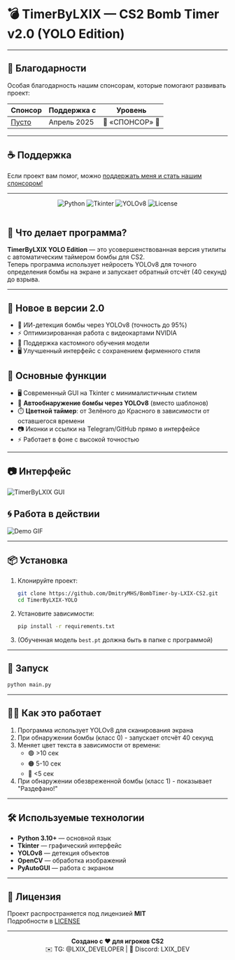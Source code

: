 # 💣 TimerByLXIX — CS2 Bomb Timer v2.0 (YOLO Edition)

---

## 💖 Благодарности

Особая благодарность нашим спонсорам, которые помогают развивать проект:

| Спонсор          | Поддержка с       | Уровень       |
|------------------|-------------------|---------------|
| [Пусто](https://github.com/DmitryMHS) | Апрель 2025       | 💎 «СПОНСОР» 💎       |

---

## ☕ Поддержка
Если проект вам помог, можно [поддержать меня и стать нашим спонсором!](https://boosty.to/dmitrymhs/donate)

---

<div align="center">
  <img src="https://img.shields.io/badge/Python-3.10%2B-blue?logo=python" alt="Python">
  <img src="https://img.shields.io/badge/GUI-Tkinter-green?logo=python" alt="Tkinter">
  <img src="https://img.shields.io/badge/AI-YOLOv8-red?logo=openai" alt="YOLOv8">
  <img src="https://img.shields.io/badge/License-MIT-purple" alt="License">
</div>

<br>

## 🎯 Что делает программа?

**TimerByLXIX YOLO Edition** — это усовершенствованная версия утилиты с автоматическим таймером бомбы для CS2.  
Теперь программа использует нейросеть YOLOv8 для точного определения бомбы на экране и запускает обратный отсчёт (40 секунд) до взрыва.

---

## 🌟 Новое в версии 2.0
- 🧠 ИИ-детекция бомбы через YOLOv8 (точность до 95%)
- ⚡ Оптимизированная работа с видеокартами NVIDIA
- 🔧 Поддержка кастомного обучения модели
- 🖥️ Улучшенный интерфейс с сохранением фирменного стиля

## 🧠 Основные функции

- 🖥️ Современный GUI на Tkinter с минималистичным стилем
- 🧠 **Автообнаружение бомбы через YOLOv8** (вместо шаблонов)
- ⏱️ **Цветной таймер**: от Зелёного до Красного в зависимости от оставшегося времени
- 📷 Иконки и ссылки на Telegram/GitHub прямо в интерфейсе
- ⚡ Работает в фоне с высокой точностью

---

## 📷 Интерфейс

![TimerByLXIX GUI](https://sun9-32.userapi.com/impg/HEHDXRwbiw-8Y22pWp7PFZ6aoiyRcjYPrP2k4Q/QVJc1eYNByg.jpg?size=401x381&quality=95&sign=b740849ebd013fb4e370fdce381556a2&type=album)

## 🌀 Работа в действии

![Demo GIF](https://github.com/DmitryMHS/BombTimer-by-LXIX-CS2/raw/main/DEMO.gif)

---

## 📦 Установка

1. Клонируйте проект:
   ```bash
   git clone https://github.com/DmitryMHS/BombTimer-by-LXIX-CS2.git
   cd TimerByLXIX-YOLO
   ```

2. Установите зависимости:
   ```bash
   pip install -r requirements.txt
   ```

3. (Обученная модель `best.pt` должна быть в папке с программой)

---

## 🚀 Запуск

```bash
python main.py
```

---

## 👨‍🏫 Как это работает

1. Программа использует YOLOv8 для сканирования экрана
2. При обнаружении бомбы (класс 0) - запускает отсчёт 40 секунд
3. Меняет цвет текста в зависимости от времени:
   - 🟢 >10 сек
   - 🟠 5-10 сек
   - 🔴 <5 сек
4. При обнаружении обезвреженной бомбы (класс 1) - показывает "Раздефано!"

---

## 🛠 Используемые технологии

- **Python 3.10+** — основной язык
- **Tkinter** — графический интерфейс
- **YOLOv8** — детекция объектов
- **OpenCV** — обработка изображений
- **PyAutoGUI** — работа с экраном

---

## 📜 Лицензия

Проект распространяется под лицензией **MIT**  
Подробности в [LICENSE](LICENSE)

---

<div align="center">
  <strong>Создано с ❤️ для игроков CS2</strong><br>
  ✉️ TG: @LXIX_DEVELOPER | 💼 Discord: LXIX_DEV
</div>